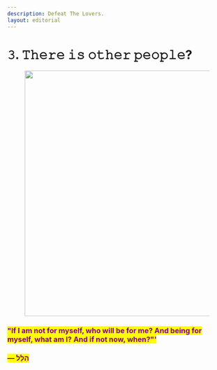 ```yaml
---
description: Defeat The Lovers.
layout: editorial
---
```


# 𝟹. 𝚃𝚑𝚎𝚛𝚎 𝚒𝚜 𝚘𝚝𝚑𝚎𝚛 𝚙𝚎𝚘𝚙𝚕𝚎?

<figure><img src="../../../../../../.gitbook/assets/pexels-btgl-♡-10957373.jpg" alt="" width="563"><figcaption></figcaption></figure>

### <mark style="color:purple;">"If I am not for myself, who will be for me? And being for myself, what am I? And if not now, when?"'</mark>&#x20;

### <mark style="color:purple;">― הִלֵּל</mark>

